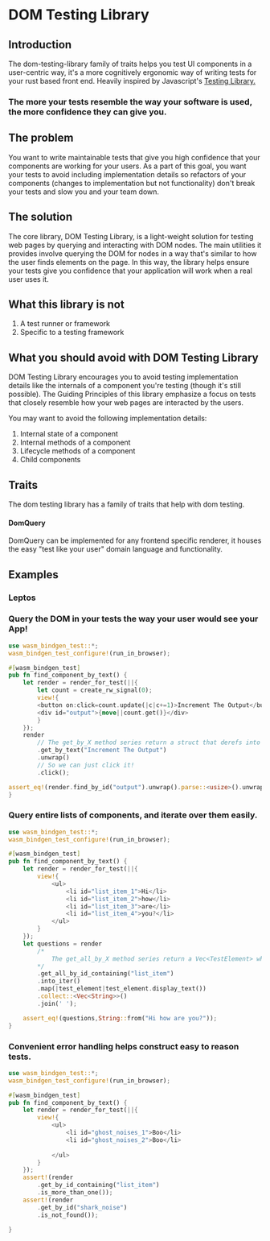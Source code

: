 <h1>DOM Testing Library</h1>
<h2>Introduction</h2>
The dom-testing-library family of traits helps you test UI components in a user-centric way, it's a more cognitively ergonomic way of writing tests for your rust based front end.
Heavily inspired by Javascript's <a href="https://testing-library.com">Testing Library.</a>

<h3>
    The more your tests resemble the way your software is used, the more confidence they can give you.
</h3>

<h2>
The problem
</h2>
You want to write maintainable tests that give you high confidence that your components are working for your users. As a part of this goal, you want your tests to avoid including implementation details so refactors of your components (changes to implementation but not functionality) don't break your tests and slow you and your team down.<br>
<h2>The solution</h2>
The core library, DOM Testing Library, is a light-weight solution for testing web pages by querying and interacting with DOM nodes. The main utilities it provides involve querying the DOM for nodes in a way that's similar to how the user finds elements on the page. In this way, the library helps ensure your tests give you confidence that your application will work when a real user uses it.

<h2>What this library is not</h2>
<ol>
    <li>A test runner or framework</li>
    <li>Specific to a testing framework</li>
</ol>
<h2>What you should avoid with DOM Testing Library</h2>
DOM Testing Library encourages you to avoid testing implementation details like the internals of a component you're testing (though it's still possible). The Guiding Principles of this library emphasize a focus on tests that closely resemble how your web pages are interacted by the users.

You may want to avoid the following implementation details:
<ol>
    <li>Internal state of a component</li>
    <li>Internal methods of a component</li>
    <li>Lifecycle methods of a component</li>
    <li>Child components</li>
</ol>

<h2>Traits</h2>
The dom testing library has a family of traits that help with dom testing.
<h4> DomQuery </h4>
DomQuery can be implemented for any frontend specific renderer, it houses the easy "test like your user" domain language and functionality.

<h2>Examples</h2>

<h3>Leptos</h3>
<h3>Query the DOM in your tests the way your user would see your App!</h3>

```rust
use wasm_bindgen_test::*;
wasm_bindgen_test_configure!(run_in_browser);

#[wasm_bindgen_test]
pub fn find_component_by_text() {
    let render = render_for_test(||{
        let count = create_rw_signal(0);
        view!{
        <button on:click=count.update(|c|c+=1)>Increment The Output</button>
        <div id="output">{move||count.get()}</div>
        }
    });
    render
        // The get_by_X method series return a struct that derefs into web_sys::HtmlElement
        .get_by_text("Increment The Output")
        .unwrap()
        // So we can just click it!
        .click();

assert_eq!(render.find_by_id("output").unwrap().parse::<usize>().unwrap(),1);
}
```

<h3>Query entire lists of components, and iterate over them easily.</h3>

```rust
use wasm_bindgen_test::*;
wasm_bindgen_test_configure!(run_in_browser);

#[wasm_bindgen_test]
pub fn find_component_by_text() {
    let render = render_for_test(||{
        view!{
            <ul>
                <li id="list_item_1">Hi</li>
                <li id="list_item_2">how</li>
                <li id="list_item_3">are</li>
                <li id="list_item_4">you?</li>
            </ul>
        }
    });
    let questions = render
        /* 
            The get_all_by_X method series return a Vec<TestElement> which derefs into HtmlElement but has helper functions describing the behavior of your app in a way that describes the usage of your app.
        */
        .get_all_by_id_containing("list_item")
        .into_iter()
        .map(|test_element|test_element.display_text())
        .collect::<Vec<String>>()
        .join(' ');

    assert_eq!(questions,String::from("Hi how are you?"));
}
```

<h3> Convenient error handling helps construct easy to reason tests.</h3>


```rust
use wasm_bindgen_test::*;
wasm_bindgen_test_configure!(run_in_browser);

#[wasm_bindgen_test]
pub fn find_component_by_text() {
    let render = render_for_test(||{
        view!{
            <ul>
                <li id="ghost_noises_1">Boo</li>
                <li id="ghost_noises_2">Boo</li>
    
            </ul>
        }
    });
    assert!(render
        .get_by_id_containing("list_item")
        .is_more_than_one());
    assert!(render
        .get_by_id("shark_noise")
        .is_not_found());

}
```
